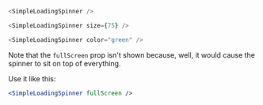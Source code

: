 ```js
<SimpleLoadingSpinner />
```

```js
<SimpleLoadingSpinner size={75} />
```

```js
<SimpleLoadingSpinner color="green" />
```

Note that the `fullScreen` prop isn't shown because, well, it would cause the spinner to sit on top of everything.

Use it like this:
```jsx static
<SimpleLoadingSpinner fullScreen />
```
